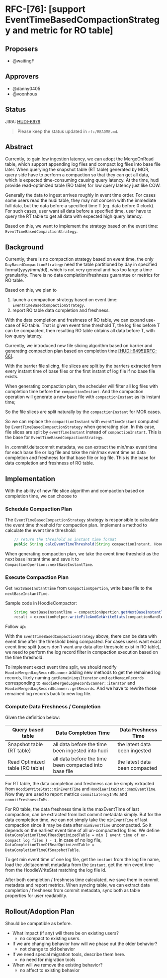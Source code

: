 <!--
  Licensed to the Apache Software Foundation (ASF) under one or more
  contributor license agreements.  See the NOTICE file distributed with
  this work for additional information regarding copyright ownership.
  The ASF licenses this file to You under the Apache License, Version 2.0
  (the "License"); you may not use this file except in compliance with
  the License.  You may obtain a copy of the License at

       http://www.apache.org/licenses/LICENSE-2.0

  Unless required by applicable law or agreed to in writing, software
  distributed under the License is distributed on an "AS IS" BASIS,
  WITHOUT WARRANTIES OR CONDITIONS OF ANY KIND, either express or implied.
  See the License for the specific language governing permissions and
  limitations under the License.
-->
# RFC-[76]: [support EventTimeBasedCompactionStrategy and metric for RO table]

## Proposers

- @waitingF

## Approvers
 - @danny0405
 - @voonhous

## Status

JIRA: [HUDI-6979](https://issues.apache.org/jira/browse/HUDI-6979)

> Please keep the status updated in `rfc/README.md`.

## Abstract

Currently, to gain low ingestion latency, we can adopt the MergeOnRead table, which support appending log files and 
compact log files into base file later. When querying the snapshot table (RT table) generated by MOR, 
query side have to perform a compaction so that they can get all data, which is expected time-consuming causing query latency.
At the time, hudi provide read-optimized table (RO table) for low query latency just like COW.

Generally the data to ingest arrives roughly in event time order. For cases some users read the hudi table,
they may not concern with the immediate full data, but the data before a specified time T (eg. data before 0 clock).
For such cases, user want all data before a specified time, user have to query the RT table to get all data with expected high query latency.

Based on this, we want to implement the strategy based on the event time: `EventTimeBasedCompactionStrategy`. 


## Background

Currently, there is no compaction strategy based on event time, the only `DayBasedCompactionStrategy` need the table partitioned by day in specified format(yyyy/mm/dd), 
which is not very general and has too large a time granularity. There is no data completion/freshness guarantee or metrics for RO table.

Based on this, we plan to 
1. launch a compaction strategy based on event time: `EventTimeBasedCompactionStrategy`.
2. report RO table data completion and freshness.

With the data completion and freshness of RO table, we can expand use-case of RO table.
That is given event time threshold T, the log files before T can be compacted, then resulting RO table obtains all data before T, with low query latency.

Currently, we introduced new file slicing algorithm based on barrier and generating compaction plan based on completion time [[HUDI-6495][RFC-66]](https://github.com/apache/hudi/pull/7907).

With the barrier file slicing, file slices are split by the barriers extracted from every instant time of base files 
or the first instant of log file if no base file exists.

When generating compaction plan, the scheduler will filter all log files with completion time before the `compactionInstant`. 
And the compaction operation will generate a new base file with `compactionInstant` as its instant time;

So the file slices are split naturally by the `compactionInstant` for MOR cases. 

So we can replace the `compactionInstant` with `eventTimeInstant` computed by `EventTimeBasedCompactionStrategy` when generating plan. 
In this case, file slices are split by `eventTimeInstant` instead of `compactionInstant`. 
This is the base for `EventTimeBasedCompactionStrategy`.

In .commit/.deltacommit metadata, we can extract the min/max event time for each base file or log file and take the min/max event time as data completion and freshness for that base file or log file. 
This is the base for data completion and freshness of RO table.

## Implementation

With the ability of new file slice algorithm and compaction based on completion time, we can choose to

### Schedule Compaction Plan
The `EventTimeBasedCompactionStrategy` strategy is responsible to calculate the event time threshold for compaction plan.
Implement a method to calculate the event time threshold:
```java
    // return the threshold as instant time format
    public String calcEventTimeThreshold(String compactionInstant, HoodieWriteConfig config)
```

When generating compaction plan, we take the event time threshold as the next base instant time and save it to `CompactionOpertion::nextBaseInstantTime`.


### Execute Compaction Plan
Get `nextBaseInstantTime` from `CompactionOpertion`, write base file to the `nextBaseInstantTime`.

Sample code in HoodieCompactor:
```java
    String nextBaseInstantTime = compactionOpertion.getNextBaseInstantTime();
    result = executionHelper.writeFileAndGetWriteStats(compactionHandler, operation, nextBaseInstantTime, scanner, oldDataFileOpt);
```

Follow up:

With the `EventTimeBasedCompactionStrategy` above, there can be data with event time after the threshold being compacted.
For cases users want exact event time split (users don't want any data after threshold exist in RO table),
we need to perform the log record filter in compaction execution based on the time threshold.
 
To implement exact event time split, we should modify `HoodieMergedLogRecordScanner` adding new methods to get the remained log records, 
likely naming `getRemainLogsIterator` and `getRemainRecords` corresponding to `HoodieMergedLogRecordScanner::iterator` and `HoodieMergedLogRecordScanner::getRecords`.
And we have to rewrite those remained log records back to new log file.


### Compute Data Freshness / Completion
Given the definition below:

| Query based table               | Data Completion Time                                   | Data Freshness Time            |
|---------------------------------|--------------------------------------------------------|--------------------------------|
| Snapshot table (RT table)       | all data before the time been ingested into hudi       | the latest data been ingested  |
| Read Optimized table (RO table) | all data before the time been compacted into base file | the latest data been compacted |

For RT table, the data completion and freshness can be simply extracted from `HoodieWriteStat::minEventTime` and `HoodieWriteStat::maxEventTime`. Now they are used to report metrics `commitLatencyInMs` and `commitFreshnessInMs`.

For RO table, the data freshness time is the maxEventTime of last compaction, can be extracted from last commit metadata simply.
But for the data completion time, we can not simply take the `minEventTime` of last compaction since it may be data after `minEventTime` uncompacted. So it depends on the earliest event time of all un-compacted log files. 
We define `DataCompletionTimeOfReadOptimizedTable = min { event time of un-compact log files } - 1`, in case of no log file, `DataCompletionTimeOfReadOptimizedTable = DataCompletionTimeOfSnapshotTable`.

To get min event time of one log file, get the `instant` from the log file name, load the .deltacommit metadata from the `instant`,
get the min event time from the HoodieWriteStat matching the log file id.

After both completion / freshness time calculated, we save them in commit metadata and report metrics.
When syncing table, we can extract data completion / freshness from commit metadata, sync both as table properties for user readability.


## Rollout/Adoption Plan

Should be compatible as before.

 - What impact (if any) will there be on existing users?
   - no compact to existing users.
 - If we are changing behavior how will we phase out the older behavior?
   - not change to old behavior
 - If we need special migration tools, describe them here.
   - no need for migration tools
 - When will we remove the existing behavior?
   - no affect to existing behavior

